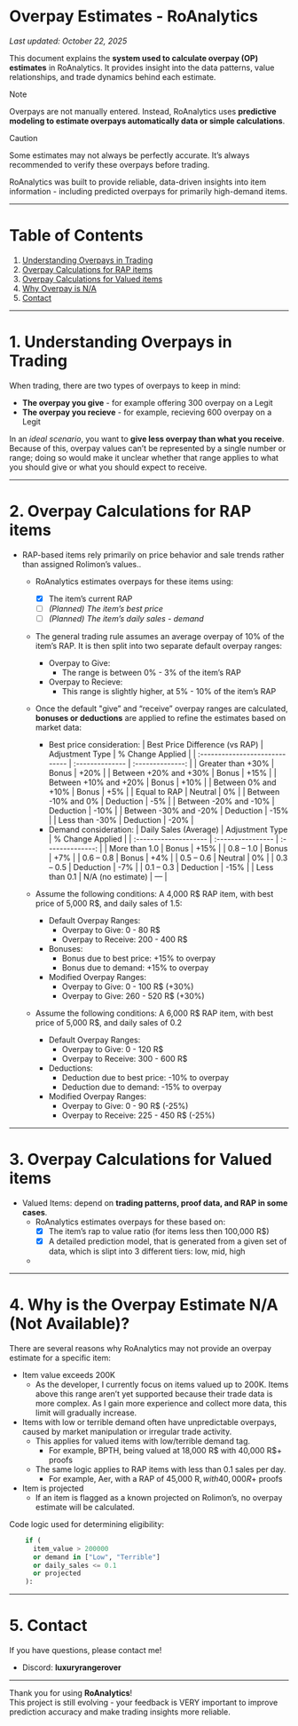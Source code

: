 # Overpay Estimates - RoAnalytics

_Last updated: October 22, 2025_

This document explains the **system used to calculate overpay (OP) estimates** in RoAnalytics. 
It provides insight into the data patterns, value relationships, and trade dynamics behind each estimate.

> [!NOTE]
> Overpays are not manually entered. Instead, RoAnalytics uses **predictive modeling to estimate overpays automatically data or simple calculations**.

> [!CAUTION]
> Some estimates may not always be perfectly accurate. It’s always recommended to verify these overpays before trading.

RoAnalytics was built to provide reliable, data-driven insights into item information - including predicted overpays for primarily high-demand items.

---

# Table of Contents
1. [Understanding Overpays in Trading](#1-understanding-overpays-in-trading)
2. [Overpay Calculations for RAP items](#2-overpay-calculations-for-rap-items)
3. [Overpay Calculations for Valued items](#3-overpay-calculations-for-valued-items)
4. [Why Overpay is N/A](#4-why-is-the-overpay-estimate-na-not-available)
5. [Contact](#5-contact)

---

# 1. Understanding Overpays in Trading
When trading, there are two types of overpays to keep in mind: 
- **The overpay you give** - for example offering 300 overpay on a Legit
- **The overpay you recieve** - for example, recieving 600 overpay on a Legit

In an *ideal scenario*, you want to **give less overpay than what you receive**. 
Because of this, overpay values can’t be represented by a single number or range; doing so would make it unclear whether that range applies to what you should give or what you should expect to receive.

---

# 2. Overpay Calculations for RAP items
- RAP-based items rely primarily on price behavior and sale trends rather than assigned Rolimon’s values..
  - RoAnalytics estimates overpays for these items using:
    - [x] The item’s current RAP
    - [ ] *(Planned) The item’s best price*
    - [ ] *(Planned) The item’s daily sales - demand*
  
  - The general trading rule assumes an average overpay of 10% of the item’s RAP. It is then split into two separate default overpay ranges:
    - Overpay to Give:
      - The range is between 0% - 3% of the item’s RAP
    - Overpay to Recieve:
      - This range is slightly higher, at 5% - 10% of the item’s RAP
  
  - Once the default "give” and “receive” overpay ranges are calculated, **bonuses or deductions** are applied to refine the estimates based on market data:
    - Best price consideration:
      | Best Price Difference (vs RAP) | Adjustment Type | % Change Applied |
      | :----------------------------- | :-------------- | :--------------: |
      | Greater than +30%              | Bonus           |       +20%       |
      | Between +20% and +30%          | Bonus           |       +15%       |
      | Between +10% and +20%          | Bonus           |       +10%       |
      | Between 0% and +10%            | Bonus           |        +5%       |
      | Equal to RAP                   | Neutral         |        0%        |
      | Between -10% and 0%            | Deduction       |        -5%       |
      | Between -20% and -10%          | Deduction       |       -10%       |
      | Between -30% and -20%          | Deduction       |       -15%       |
      | Less than -30%                 | Deduction       |       -20%       |
    - Demand consideration:
      | Daily Sales (Average) | Adjustment Type   | % Change Applied |
      | :-------------------- | :---------------- | :--------------: |
      | More than 1.0         | Bonus             |       +15%       |
      | 0.8 – 1.0             | Bonus             |        +7%       |
      | 0.6 – 0.8             | Bonus             |        +4%       |
      | 0.5 – 0.6             | Neutral           |        0%        |
      | 0.3 – 0.5             | Deduction         |        -7%       |
      | 0.1 – 0.3             | Deduction         |        -15%      |
      | Less than 0.1         | N/A (no estimate) |         —        |
  
  - Assume the following conditions: A 4,000 R$ RAP item, with best price of 5,000 R$, and daily sales of 1.5:
    - Default Overpay Ranges:
      - Overpay to Give: 0 - 80 R$
      - Overpay to Receive: 200 - 400 R$
    - Bonuses:
      - Bonus due to best price: +15% to overpay
      - Bonus due to demand: +15% to overpay
    - Modified Overpay Ranges:
      - Overpay to Give: 0 - 100 R$ (+30%)
      - Overpay to Give: 260 - 520 R$ (+30%)
      
  - Assume the following conditions: A 6,000 R$ RAP item, with best price of 5,000 R$, and daily sales of 0.2
    - Default Overpay Ranges:
      - Overpay to Give: 0 - 120 R$
      - Overpay to Receive: 300 - 600 R$
    - Deductions:
      - Deduction due to best price: -10% to overpay
      - Deduction due to demand: -15% to overpay
    - Modified Overpay Ranges:
      - Overpay to Give: 0 - 90 R$ (-25%)
      - Overpay to Receive: 225 - 450 R$ (-25%)

---

# 3. Overpay Calculations for Valued items
- Valued Items: depend on **trading patterns, proof data, and RAP in some cases**.
  - RoAnalytics estimates overpays for these based on:
    - [x] The item’s rap to value ratio (for items less then 100,000 R$)
    - [x] A detailed prediction model, that is generated from a given set of data, which is slipt into 3 different tiers: low, mid, high
  - 

---

# 4. Why is the Overpay Estimate N/A (Not Available)?
There are several reasons why RoAnalytics may not provide an overpay estimate for a specific item:
- Item value exceeds 200K
  - As the developer, I currently focus on items valued up to 200K. Items above this range aren’t yet supported because their trade data is more complex. As I gain more experience and collect more data, this limit will gradually increase.
- Items with low or terrible demand often have unpredictable overpays, caused by market manipulation or irregular trade activity.
  - This applies for valued items with low/terrible demand tag.
    - For example, BPTH, being valued at 18,000 R$ with 40,000 R$+ proofs
  - The same logic applies to RAP items with less than 0.1 sales per day.
    - For example, Aer, with a RAP of 45,000 R$, with 40,000 R$+ proofs
- Item is projected
  - If an item is flagged as a known projected on Rolimon’s, no overpay estimate will be calculated.

Code logic used for determining eligibility:
```python
    if (
      item_value > 200000 
      or demand in ["Low", "Terrible"] 
      or daily_sales <= 0.1
      or projected
    ):
```

---

# 5. Contact
If you have questions, please contact me!  
- Discord: **luxuryrangerover**

---

Thank you for using **RoAnalytics**!  
This project is still evolving - your feedback is VERY important to improve prediction accuracy and make trading insights more reliable.
